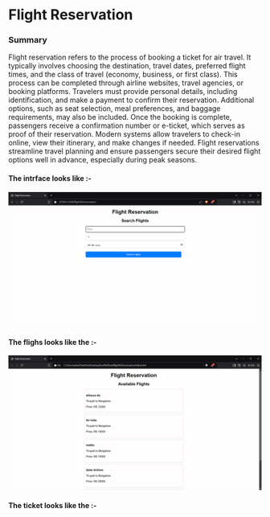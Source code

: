 <h1>
  Flight Reservation
</h1>
<h3>
  Summary
</h3>
<p>
  Flight reservation refers to the process of booking a ticket for air travel. It typically involves choosing the destination, travel dates, preferred flight times, and the class of travel (economy, business, or first class). This process can be completed through airline websites, travel agencies, or booking platforms. Travelers must provide personal details, including identification, and make a payment to confirm their reservation. Additional options, such as seat selection, meal preferences, and baggage requirements, may also be included. Once the booking is complete, passengers receive a confirmation number or e-ticket, which serves as proof of their reservation. Modern systems allow travelers to check-in online, view their itinerary, and make changes if needed. Flight reservations streamline travel planning and ensure passengers secure their desired flight options well in advance, especially during peak seasons.
</p>
<h4>
  The intrface looks like :-
</h4>
<img src = "interface.png">
<h4>
  The flighs looks like the :-
</h4>
<img src = "tickets.png">
<h4>
  The ticket looks like the :-
</h4>
<img stc = "ticket.png">
